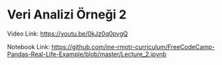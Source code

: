 # Veri Analizi Örneği 2

Video Link: https://youtu.be/0kJz0q0pvgQ

Notebook Link: https://github.com/ine-rmotr-curriculum/FreeCodeCamp-Pandas-Real-Life-Example/blob/master/Lecture_2.ipynb